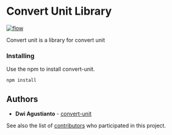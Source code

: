 # Convert Unit Library

[![flow](https://img.shields.io/badge/flow-%20-green.svg)](https://flow.org/)

Convert unit is a library for convert unit 

### Installing

Use the npm to install convert-unit.

```
npm install
```

## Authors

* **Dwi Agustianto** - [convert-unit](https://github.com/agusID/convert-unit)

See also the list of [contributors](https://github.com/agusID/convert-unit/contributors) who participated in this project.